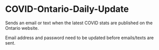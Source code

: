 # COVID-Ontario-Daily-Update
Sends an email or text when the latest COVID stats are published on the Ontario website.

Email address and password need to be updated before emails/texts are sent.
